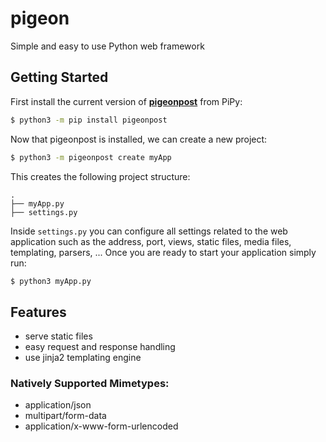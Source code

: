 # pigeon
Simple and easy to use Python web framework

## Getting Started
First install the current version of **[pigeonpost](https://pypi.org/project/pigeonpost/)** from PiPy:
```bash
$ python3 -m pip install pigeonpost
```
Now that pigeonpost is installed, we can create a new project:
```bash
$ python3 -m pigeonpost create myApp
```
This creates the following project structure:
```
.
├── myApp.py
├── settings.py
```
Inside `settings.py` you can configure all settings related to the web application such as the address, port, views, static files, media files, templating, parsers, ...
Once you are ready to start your application simply run:
```bash
$ python3 myApp.py
```

## Features
- serve static files
- easy request and response handling
- use jinja2 templating engine

### Natively Supported Mimetypes:
- application/json
- multipart/form-data
- application/x-www-form-urlencoded
